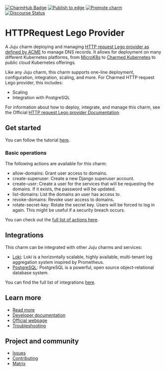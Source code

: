 [![CharmHub Badge](https://charmhub.io/httprequest-lego-provider/badge.svg)](https://charmhub.io/httprequest-lego-provider)
[![Publish to edge](https://github.com/canonical/httprequest-lego-provider/actions/workflows/publish_charm.yaml/badge.svg)](https://github.com/canonical/httprequest-lego-provider/actions/workflows/publish_charm.yaml)
[![Promote charm](https://github.com/canonical/httprequest-lego-provider/actions/workflows/promote_charm.yaml/badge.svg)](https://github.com/canonical/httprequest-lego-provider/actions/workflows/promote_charm.yaml)
[![Discourse Status](https://img.shields.io/discourse/status?server=https%3A%2F%2Fdiscourse.charmhub.io&style=flat&label=CharmHub%20Discourse)](https://discourse.charmhub.io)

# HTTPRequest Lego Provider

A Juju charm deploying and managing [HTTP request Lego provider as defined by ACME](https://go-acme.github.io/lego/dns/httpreq/)
to manage DNS records. It allows for deployment on
many different Kubernetes platforms, from [MicroK8s](https://microk8s.io) to
[Charmed Kubernetes](https://ubuntu.com/kubernetes) to public cloud Kubernetes
offerings.

Like any Juju charm, this charm supports one-line deployment, configuration, integration, scaling, and more. For Charmed HTTP request Lego provider, this includes:
  - Scaling
  - Integration with PostgreSQL

For information about how to deploy, integrate, and manage this charm, see the Official [HTTP request Lego provider Documentation](https://charmhub.io/httprequest-lego-provider/docs).


## Get started

You can follow the tutorial [here](https://charmhub.io/httprequest-lego-provider/docs/tutorial-deploy-the-deploy-the-httprequest-lego-provider-charm-for-the-first-time).

### Basic operations

The following actions are available for this charm:
  - allow-domains: Grant user access to domains.
  - create-superuser: Create a new Django superuser account.
  - create-user: Create a user for the services that will be requesting the domains. If it exists, the password will be updated.
  - list-domains: List the domains an user has access to.
  - revoke-domains: Revoke user access to domains.
  - rotate-secret-key: Rotate the secret key. Users will be forced to log in again. This might be useful if a security breach occurs.

You can check out the [full list of actions here](https://charmhub.io/httprequest-lego-provider/actions).

## Integrations

This charm can be integrated with other Juju charms and services:

  - [Loki](https://charmhub.io/loki-k8s): Loki is a horizontally scalable, highly available, multi-tenant log aggregation system inspired by Prometheus.
  - [PostgreSQL](https://charmhub.io/postgresql-k8s): PostgreSQL is a powerful, open source object-relational database system.

You can find the full list of integrations [here](https://charmhub.io/httprequest-lego-provider/integrations).

## Learn more
* [Read more](https://charmhub.io/httprequest-lego-provider) <!--Link to the charm's official documentation-->
* [Developer documentation](https://go-acme.github.io/lego/dns/httpreq/) <!--Link to any developer documentation-->
* [Official webpage](https://go-acme.github.io/lego/dns/httpreq/) <!--(Optional) Link to official webpage/blog/marketing content-->
* [Troubleshooting](https://matrix.to/#/#charmhub-charmdev:ubuntu.com) <!--(Optional) Link to a page or section about troubleshooting/FAQ-->
## Project and community
* [Issues](https://github.com/canonical/httprequest-lego-provider/issues) <!--Link to GitHub issues (if applicable)-->
* [Contributing](https://charmhub.io/httprequest-lego-provider/docs/how-to-contribute) <!--Link to any contribution guides-->
* [Matrix](https://matrix.to/#/#charmhub-charmdev:ubuntu.com) <!--Link to contact info (if applicable), e.g. Matrix channel-->
